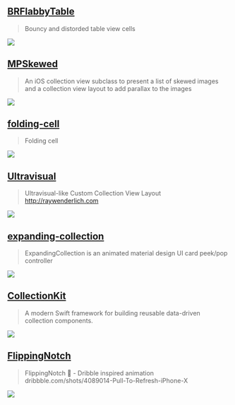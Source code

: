 [BRFlabbyTable](https://github.com/brocoo/BRFlabbyTable)
--
> Bouncy and distorded table view cells

![](https://camo.githubusercontent.com/be91b8bb8106725590a370646997ba1a83d7d387/687474703a2f2f692e696d6775722e636f6d2f466c3930724c6d2e706e67)

[MPSkewed](https://github.com/MP0w/MPSkewed)
--
> An iOS collection view subclass to present a list of skewed images and a collection view layout to add parallax to the images

![](https://github.com/MP0w/MPSkewed/raw/master/img/inaction2.gif)

[folding-cell](https://github.com/Ramotion/folding-cell)
--
> Folding cell

![](https://github.com/Ramotion/folding-cell/raw/master/Screenshots/folding-cell.gif)

[Ultravisual](https://github.com/micpringle/Ultravisual)
--
> Ultravisual-like Custom Collection View Layout http://raywenderlich.com

![](https://camo.githubusercontent.com/973a59211075b387f5225e4260f43b942c2fd052/68747470733a2f2f692e76696d656f63646e2e636f6d2f766964656f2f3531313836393936312e6a70673f6d773d393630266d683d373230)

## [expanding-collection](https://github.com/Ramotion/expanding-collection)
> ExpandingCollection is an animated material design UI card peek/pop controller

![](https://github.com/Ramotion/expanding-collection/raw/master/preview.gif)

## [CollectionKit](https://github.com/SoySauceLab/CollectionKit)
> A modern Swift framework for building reusable data-driven collection components.

![](https://camo.githubusercontent.com/65365a025b94c54a78983f568f2466239356ce5f/687474703a2f2f6c6b7a68616f2e636f6d2f7075626c69632f706f7374732f636f6c6c656374696f6e4b69742f65646765536872696e6b2e676966)

## [FlippingNotch](https://github.com/quickbirdstudios/FlippingNotch)
> FlippingNotch 🤙 - Dribble inspired animation dribbble.com/shots/4089014-Pull-To-Refresh-iPhone-X

![](https://camo.githubusercontent.com/50fe7a3fc078b688aaeb0421033d890732ccc0ce/68747470733a2f2f63646e2e6472696262626c652e636f6d2f75736572732f3739333035372f73637265656e73686f74732f343038393031342f6970686f6e652d782d70756c6c2d746f2d726566726573682e676966)
